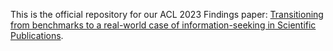This is the official repository for our ACL 2023 Findings paper: [Transitioning from benchmarks to a real-world case of information-seeking in Scientific Publications](https://aclanthology.org/2023.findings-acl.68/).

